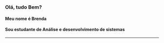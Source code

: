 ### Olá, tudo Bem?
#### Meu nome é Brenda
#### Sou estudante de Análise e desenvolvimento de sistemas


-----


